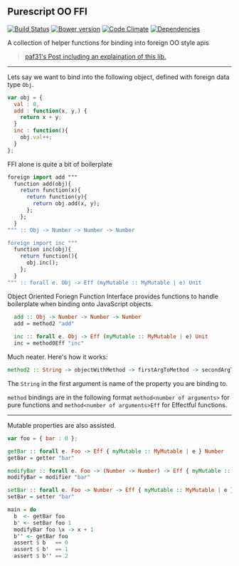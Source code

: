 ## Purescript OO FFI
[![Build Status](https://travis-ci.org/CapillarySoftware/purescript-oo-ffi.svg?branch=master)](https://travis-ci.org/CapillarySoftware/purescript-oo-ffi)
[![Bower version](https://badge.fury.io/bo/purescript-oo-ffi.svg)](http://badge.fury.io/bo/purescript-oo-ffi)
[![Code Climate](https://codeclimate.com/github/CapillarySoftware/purescript-oo-ffi/badges/gpa.svg)](https://codeclimate.com/github/CapillarySoftware/purescript-oo-ffi)
[![Dependencies](https://david-dm.org/CapillarySoftware/purescript-oo-ffi.png)](https://david-dm.org/CapillarySoftware/purescript-oo-ffi)

A collection of helper functions for binding into foreign OO style apis

> [paf31's Post including an explaination of this lib.](https://gist.github.com/paf31/8e9177b20ee920480fbc#purescript-oo-ffi)

---

Lets say we want to bind into the following object, defined with foreign data type `Obj`.
```javascript
var obj = {
  val : 0,
  add : function(x, y,) {
    return x + y;
  }
  inc : function(){
    obj.val++;
  }
};
```

FFI alone is quite a bit of boilerplate
```purescript
foreign import add """
  function add(obj){
    return function(x){
      return function(y){
        return obj.add(x, y);
      };
    };
  }
""" :: Obj -> Number -> Number -> Number

foreign import inc """
  function inc(obj){
    return function(){
      obj.inc();
    };
  }
""" :: forall e. Obj -> Eff (myMutable :: MyMutable | e) Unit
```

Object Oriented Foriegn Function Interface provides functions to 
handle boilerplate when binding onto JavaScript objects.

```purescript
  add :: Obj -> Number -> Number -> Number
  add = method2 "add"
  
  inc :: forall e. Obj -> Eff (myMutable :: MyMutable | e) Unit
  inc = method0Eff "inc"
```

Much neater. Here's how it works:

```purescript
method2 :: String -> objectWithMethod -> firstArgToMethod -> secondArgToMethod -> returnValue
```

The `String` in the first argument is name of the property you are binding to. 

`method` bindings are in the following format `method<number of arguments>` for pure functions and `method<number of arguments>Eff` for Effectful functions.

---

Mutable properties are also assisted.

```javascript
var foo = { bar : 0 };
```

```purescript
getBar :: forall e. Foo -> Eff { myMutable :: MyMutable | e } Number
getBar = getter "bar"

modifyBar :: forall e. Foo -> (Number -> Number) -> Eff { myMutable :: MyMutable | e } Number
modifyBar = modifier "bar"

setBar :: forall e. Foo -> Number -> Eff { myMutable :: MyMutable | e } Number
setBar = setter "bar"

main = do
  b  <- getBar foo
  b' <- setBar foo 1
  modifyBar foo \x -> x + 1
  b'' <- getBar foo
  assert $ b   == 0
  assert $ b'  == 1
  assert $ b'' == 2
```





